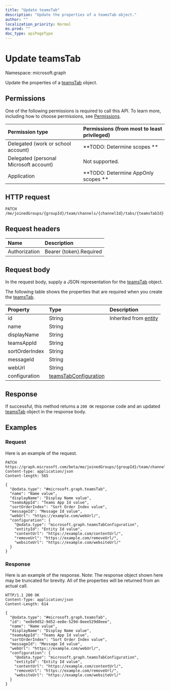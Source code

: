 ```yaml
---
title: "Update teamsTab"
description: "Update the properties of a teamsTab object."
author: ""
localization_priority: Normal
ms.prod: ""
doc_type: apiPageType
---
```


# Update teamsTab

Namespace: microsoft.graph

Update the properties of a [teamsTab](../resources/teamstab.md) object.

## Permissions
One of the following permissions is required to call this API. To learn more, including how to choose permissions, see [Permissions](/concepts/permissions-reference.md).

|Permission type|Permissions (from most to least privileged)|
|:---|:---|
|Delegated (work or school account)|**TODO: Determine scopes **|
|Delegated (personal Microsoft account)|Not supported.|
|Application|**TODO: Determine AppOnly scopes **|

## HTTP request
<!-- {
  "blockType": "ignored"
}
-->
``` http
PATCH /me/joinedGroups/{groupId}/team/channels/{channelId}/tabs/{teamsTabId}
```

## Request headers
|Name|Description|
|:---|:---|
|Authorization|Bearer {token}.Required|

## Request body
In the request body, supply a JSON representation for the [teamsTab](../resources/teamstab.md) object.

The following table shows the properties that are required when you create the [teamsTab](../resources/teamstab.md).

|Property|Type|Description|
|:---|:---|:---|
|id|String| Inherited from [entity](../resources/entity.md)|
|name|String||
|displayName|String||
|teamsAppId|String||
|sortOrderIndex|String||
|messageId|String||
|webUrl|String||
|configuration|[teamsTabConfiguration](../resources/teamstabconfiguration.md)||



## Response
If successful, this method returns a `200 OK` response code and an updated [teamsTab](../resources/teamstab.md) object in the response body.

## Examples

### Request
Here is an example of the request.
<!-- {
  "blockType": "request",
  "name": "update_teamstab"
}
-->
``` http
PATCH https://graph.microsoft.com/beta/me/joinedGroups/{groupId}/team/channels/{channelId}/tabs/{teamsTabId}
Content-type: application/json
Content-length: 565

{
  "@odata.type": "#microsoft.graph.teamsTab",
  "name": "Name value",
  "displayName": "Display Name value",
  "teamsAppId": "Teams App Id value",
  "sortOrderIndex": "Sort Order Index value",
  "messageId": "Message Id value",
  "webUrl": "https://example.com/webUrl/",
  "configuration": {
    "@odata.type": "microsoft.graph.teamsTabConfiguration",
    "entityId": "Entity Id value",
    "contentUrl": "https://example.com/contentUrl/",
    "removeUrl": "https://example.com/removeUrl/",
    "websiteUrl": "https://example.com/websiteUrl/"
  }
}
```

### Response
Here is an example of the response. Note: The response object shown here may be truncated for brevity. All of the properties will be returned from an actual call.
<!-- {
  "blockType": "response",
  "truncated": true
}
-->
``` http
HTTP/1.1 200 OK
Content-Type: application/json
Content-Length: 614

{
  "@odata.type": "#microsoft.graph.teamsTab",
  "id": "ee8e9d52-9d52-ee8e-529d-8eee529d8eee",
  "name": "Name value",
  "displayName": "Display Name value",
  "teamsAppId": "Teams App Id value",
  "sortOrderIndex": "Sort Order Index value",
  "messageId": "Message Id value",
  "webUrl": "https://example.com/webUrl/",
  "configuration": {
    "@odata.type": "microsoft.graph.teamsTabConfiguration",
    "entityId": "Entity Id value",
    "contentUrl": "https://example.com/contentUrl/",
    "removeUrl": "https://example.com/removeUrl/",
    "websiteUrl": "https://example.com/websiteUrl/"
  }
}
```

